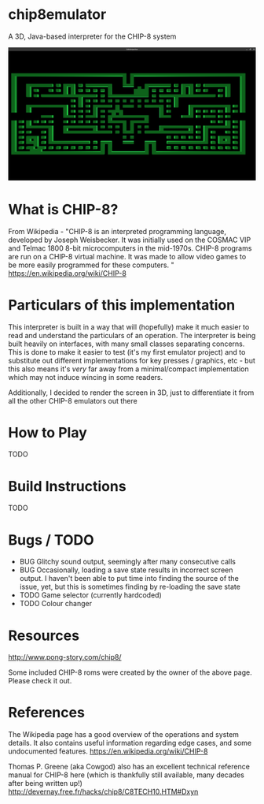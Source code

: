 # chip8emulator
A 3D, Java-based interpreter for the CHIP-8 system

![Screenshot of the game Blinky](screenshots/blinky.png?raw=true)


# What is CHIP-8? 
From Wikipedia - "CHIP-8 is an interpreted programming language, developed by Joseph Weisbecker. It was initially used on the COSMAC VIP and Telmac 1800 8-bit microcomputers in the mid-1970s. CHIP-8 programs are run on a CHIP-8 virtual machine. It was made to allow video games to be more easily programmed for these computers. "
https://en.wikipedia.org/wiki/CHIP-8

# Particulars of this implementation
This interpreter is built in a way that will (hopefully) make it much easier to read and understand the particulars of an operation. The interpreter is being built heavily on interfaces, with many small classes separating concerns. This is done to make it easier to test (it's my first emulator project) and to substitute out different implementations for key presses / graphics, etc - but this also means it's _very_ far away from a minimal/compact implementation which may not induce wincing in some readers.

Additionally, I decided to render the screen in 3D, just to differentiate it from all the other CHIP-8 emulators out there

# How to Play
TODO

# Build Instructions
TODO

# Bugs / TODO
- BUG   Glitchy sound output, seemingly after many consecutive calls
- BUG   Occasionally, loading a save state results in incorrect screen output. I haven't been able to put time into finding the source of the issue, yet, but this is sometimes finding by re-loading the save state
- TODO  Game selector (currently hardcoded)
- TODO  Colour changer

# Resources
http://www.pong-story.com/chip8/

Some included CHIP-8 roms were created by the owner of the above page. Please check it out.

# References
The Wikipedia page has a good overview of the operations and system details. It also contains useful information regarding edge cases, and some undocumented features.
https://en.wikipedia.org/wiki/CHIP-8

Thomas P. Greene (aka Cowgod) also has an excellent technical reference manual for CHIP-8 here (which is thankfully still available, many decades after being written up!)
http://devernay.free.fr/hacks/chip8/C8TECH10.HTM#Dxyn
